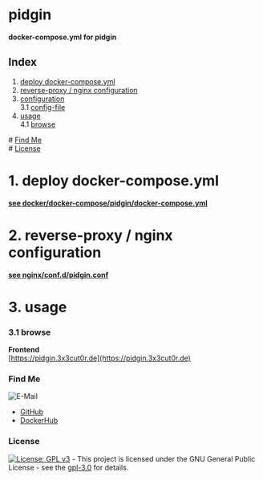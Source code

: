 # pidgin

**docker-compose.yml for pidgin**  

## Index

1. [deploy docker-compose.yml](#deploy)  
2. [reverse-proxy / nginx configuration](#reverse-proxy)  
3. [configuration](#configuration)  
  3.1 [config-file](#config-file)  
4. [usage](#usage)  
  4.1 [browse](#browse)  

\# [Find Me](#findme)  
\# [License](#license)  

# 1. deploy docker-compose.yml <a name="deploy"></a>  
**[see docker/docker-compose/pidgin/docker-compose.yml](https://github.com/3x3cut0r/vps/blob/main/docker/compose/pidgin/docker-compose.yml)**  

# 2. reverse-proxy / nginx configuration <a name="reverse-proxy"></a>  
**[see nginx/conf.d/pidgin.conf](https://github.com/3x3cut0r/vps/blob/main/nginx/conf.d/pidgin.conf)**  

# 3. usage <a name="usage"></a>  

### 3.1 browse <a name="browse"></a>  
**Frontend**  
[https://pidgin.3x3cut0r.de](https://pidgin.3x3cut0r.de)  

### Find Me <a name="findme"></a>

![E-Mail](https://img.shields.io/badge/E--Mail-executor55%40gmx.de-red)
* [GitHub](https://github.com/3x3cut0r)
* [DockerHub](https://hub.docker.com/u/3x3cut0r)

### License <a name="license"></a>

[![License: GPL v3](https://img.shields.io/badge/License-GPLv3-blue.svg)](https://www.gnu.org/licenses/gpl-3.0) - This project is licensed under the GNU General Public License - see the [gpl-3.0](https://www.gnu.org/licenses/gpl-3.0.en.html) for details.
